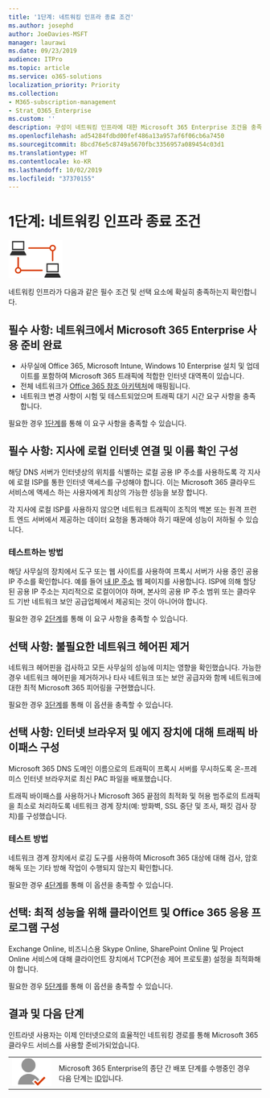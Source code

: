 ```yaml
---
title: '1단계: 네트워킹 인프라 종료 조건'
ms.author: josephd
author: JoeDavies-MSFT
manager: laurawi
ms.date: 09/23/2019
audience: ITPro
ms.topic: article
ms.service: o365-solutions
localization_priority: Priority
ms.collection:
- M365-subscription-management
- Strat_O365_Enterprise
ms.custom: ''
description: 구성이 네트워킹 인프라에 대한 Microsoft 365 Enterprise 조건을 충족하는지 확인합니다.
ms.openlocfilehash: ad54284fdbd00fef486a13a957af6f06cb6a7450
ms.sourcegitcommit: 8bcd76e5c8749a5670fbc3356957a089454c03d1
ms.translationtype: HT
ms.contentlocale: ko-KR
ms.lasthandoff: 10/02/2019
ms.locfileid: "37370155"
---
```

# <a name="phase-1-networking-infrastructure-exit-criteria"></a>1단계: 네트워킹 인프라 종료 조건

![1 단계-네트워킹](./media/deploy-foundation-infrastructure/networking_icon-small.png)

네트워킹 인프라가 다음과 같은 필수 조건 및 선택 요소에 확실히 충족하는지 확인합니다.

<a name="crit-networking-step1"></a>
## <a name="required-your-network-is-ready-for-microsoft-365-enterprise"></a>필수 사항: 네트워크에서 Microsoft 365 Enterprise 사용 준비 완료

- 사무실에 Office 365, Microsoft Intune, Windows 10 Enterprise 설치 및 업데이트를 포함하여 Microsoft 365 트래픽에 적합한 인터넷 대역폭이 있습니다.
- 전체 네트워크가 [Office 365 참조 아키텍처](https://docs.microsoft.com/office365/enterprise/office-365-network-connectivity-principles#BKMK_P2)에 매핑됩니다.
- 네트워크 변경 사항이 시험 및 테스트되었으며 트래픽 대기 시간 요구 사항을 충족합니다.

필요한 경우 [1단계](networking-provide-bandwidth-cloud-services.md)를 통해 이 요구 사항을 충족할 수 있습니다.

<a name="crit-networking-step2"></a>
## <a name="required-your-local-offices-have-local-internet-connections-and-name-resolution"></a>필수 사항: 지사에 로컬 인터넷 연결 및 이름 확인 구성

해당 DNS 서버가 인터넷상의 위치를 식별하는 로컬 공용 IP 주소를 사용하도록 각 지사에 로컬 ISP를 통한 인터넷 액세스를 구성해야 합니다. 이는 Microsoft 365 클라우드 서비스에 액세스 하는 사용자에게 최상의 가능한 성능을 보장 합니다.

각 지사에 로컬 ISP를 사용하지 않으면 네트워크 트래픽이 조직의 백본 또는 원격 프런트 엔드 서버에서 제공하는 데이터 요청을 통과해야 하기 때문에 성능이 저하될 수 있습니다.

### <a name="how-to-test"></a>테스트하는 방법
해당 사무실의 장치에서 도구 또는 웹 사이트를 사용하여 프록시 서버가 사용 중인 공용 IP 주소를 확인합니다. 예를 들어 [내 IP 주소](https://www.whatismypublicip.com/) 웹 페이지를 사용합니다. ISP에 의해 할당된 공용 IP 주소는 지리적으로 로컬이어야 하며, 본사의 공용 IP 주소 범위 또는 클라우드 기반 네트워크 보안 공급업체에서 제공되는 것이 아니어야 합니다.

필요한 경우 [2단계](networking-dns-resolution-same-location.md)를 통해 이 요구 사항을 충족할 수 있습니다.

<a name="crit-networking-step3"></a>
## <a name="optional-unneccessary-network-hairpins-are-removed"></a>선택 사항: 불필요한 네트워크 헤어핀 제거

네트워크 헤어핀을 검사하고 모든 사무실의 성능에 미치는 영향을 확인했습니다. 가능한 경우 네트워크 헤어핀을 제거하거나 타사 네트워크 또는 보안 공급자와 함께 네트워크에 대한 최적 Microsoft 365 피어링을 구현했습니다.

필요한 경우 [3단계](networking-avoid-network-hairpins.md)를 통해 이 옵션을 충족할 수 있습니다.


<a name="crit-networking-step4"></a>
## <a name="optional-you-have-configured-traffic-bypass-on-your-internet-browsers-and-edge-devices"></a>선택 사항: 인터넷 브라우저 및 에지 장치에 대해 트래픽 바이패스 구성

Microsoft 365 DNS 도메인 이름으로의 트래픽이 프록시 서버를 무시하도록 온-프레미스 인터넷 브라우저로 최신 PAC 파일을 배포했습니다.

트래픽 바이패스를 사용하거나 Microsoft 365 끝점의 최적화 및 허용 범주로의 트래픽을 최소로 처리하도록 네트워크 경계 장치(예: 방화벽, SSL 중단 및 조사, 패킷 검사 장치)를 구성했습니다.


### <a name="how-to-test"></a>테스트 방법

네트워크 경계 장치에서 로깅 도구를 사용하여 Microsoft 365 대상에 대해 검사, 암호 해독 또는 기타 방해 작업이 수행되지 않는지 확인합니다.

필요한 경우 [4단계](networking-configure-proxies-firewalls.md)를 통해 이 옵션을 충족할 수 있습니다.


<a name="crit-networking-step5"></a>
## <a name="optional-your-clients-and-office-365-applications-are-configured-for-optimal-performance"></a>선택: 최적 성능을 위해 클라이언트 및 Office 365 응용 프로그램 구성

Exchange Online, 비즈니스용 Skype Online, SharePoint Online 및 Project Online 서비스에 대해 클라이언트 장치에서 TCP(전송 제어 프로토콜) 설정을 최적화해야 합니다.

필요한 경우 [5단계](networking-optimize-tcp-performance.md)를 통해 이 옵션을 충족할 수 있습니다.

## <a name="results-and-next-steps"></a>결과 및 다음 단계

인트라넷 사용자는 이제 인터넷으로의 효율적인 네트워킹 경로를 통해 Microsoft 365 클라우드 서비스를 사용할 준비가되었습니다.

|||
|:-------|:-----|
|![2단계-ID](./media/deploy-foundation-infrastructure/identity_icon-small.png)| Microsoft 365 Enterprise의 종단 간 배포 단계를 수행중인 경우 다음 단계는 [ID](identity-infrastructure.md)입니다. |
